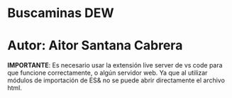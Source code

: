# Buscaminas DEW
# Autor: Aitor Santana Cabrera

**IMPORTANTE**: Es necesario usar la extensión live server de vs code para que funcione correctamente, o algún servidor web.
Ya que al utilizar módulos de importación de ES& no se puede abrir directamente el archivo html.
